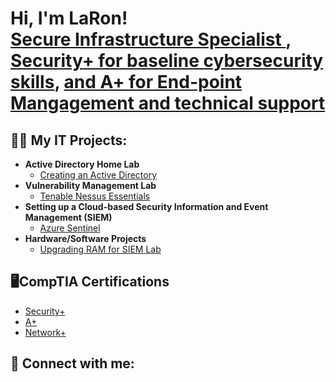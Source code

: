 <h1>Hi, I'm LaRon! <br/><a href="https://github.com/joshmadakor1">Secure Infrastructure Specialist </a>, <a href="https://www.linkedin.com/in/laron-strong-a70249178/">Security+ for baseline cybersecurity skills</a>, <a href="https://www.linkedin.com/in/laron-strong-a70249178/">and A+ for End-point Mangagement and technical support</a></h1>

<h2>👨‍💻 My IT Projects:</h2>

- <b>Active Directory Home Lab</b>
  - [Creating an Active Directory](https://github.com/TronOSUpgrd/ActiveDirectoryLab)
- <b>Vulnerability Management Lab</b>
  - [Tenable Nessus Essentials](https://github.com/TronOSUpgrd/Vulnerability-Management)</b></i>
- <b>Setting up a Cloud-based Security Information and Event Management (SIEM)</b>
  - [Azure Sentinel](https://github.com/TronOSUpgrd/SIEM-Lab)
- <b>Hardware/Software Projects</b>
  - [Upgrading RAM for SIEM Lab](https://github.com/TronOSUpgrd/Upgrading-RAM-for-SIEM-Lab/blob/main/README.md)

<h2> 🖥️CompTIA Certifications</h2>

- [Security+](https://www.credly.com/badges/6dbd4c25-3694-48f9-bec6-4e058e395c33)
- [A+](https://www.credly.com/badges/1bad2df8-ed9d-4af9-a33b-0cb708209f55)
- [Network+](https://www.credly.com/earner/earned/badge/38f329b3-b669-4661-b2d8-561949e6c390)


<h2> 🤳 Connect with me:</h2>

[linkedin]: https://www.linkedin.com/in/laron-strong-a70249178/

<!--
**joshmadakor1/joshmadakor1** is a ✨ _special_ ✨ repository because its `README.md` (this file) appears on your GitHub profile.

Here are some ideas to get you started:

- 🔭 I’m currently working on ...
- 🌱 I’m currently learning ...
- 👯 I’m looking to collaborate on ...
- 🤔 I’m looking for help with ...
- 💬 Ask me about ...
- 📫 How to reach me: ...
- 😄 Pronouns: ...
- ⚡ Fun fact: ...
-->
